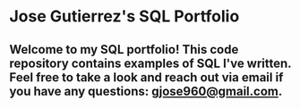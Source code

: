 # Jose Gutierrez's SQL Portfolio

## Welcome to my SQL portfolio! This code repository contains examples of SQL I've written. Feel free to take a look and reach out via email if you have any questions: gjose960@gmail.com.
